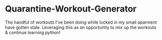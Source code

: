 # Quarantine-Workout-Generator

The handful of workouts I've been doing while locked in my small aparment have gotten stale. Leveraging this as an opportunity to mix up the workouts & continue learning python! 
